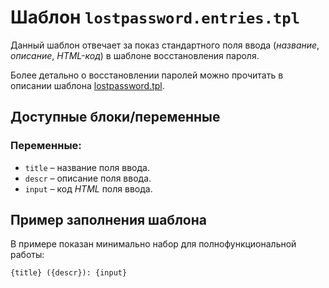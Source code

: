 # Шаблон `lostpassword.entries.tpl`

Данный шаблон отвечает за показ стандартного поля ввода (*название*, *описание*, *HTML-код*) в шаблоне восстановления пароля.

Более детально о восстановлении паролей можно прочитать в описании шаблона [lostpassword.tpl](templates/lostpassword.tpl.md).

## Доступные блоки/переменные

### Переменные:

- `title` – название поля ввода.
- `descr` – описание поля ввода.
- `input` – код *HTML* поля ввода.

## Пример заполнения шаблона

В примере показан минимально набор для полнофункциональной работы:

```html
{title} ({descr}): {input}
```
